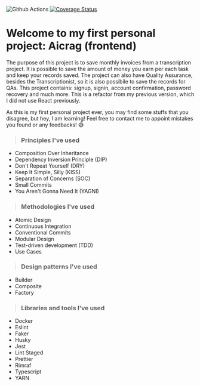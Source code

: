 ![Github Actions](https://github.com/christian-gama/aicrag-v2-frontend/actions/workflows/main.yml/badge.svg) [![Coverage Status](https://coveralls.io/repos/github/christian-gama/aicrag-v2-frontend/badge.svg?branch=main)](https://coveralls.io/github/christian-gama/aicrag-v2-frontend?branch=main)

# Welcome to my first personal project: Aicrag (frontend)

The purpose of this project is to save monthly invoices from a transcription project. It is possible to save the amount of money you earn per each task and keep your records saved. The project can also have Quality Assurance, besides the Transcriptionist, so it is also possibile to save the records for QAs.
This project contains: signup, signin, account confirmation, password recovery and much more. This is a refactor from my previous version, which I did not use React previously.

As this is my first personal project ever, you may find some stuffs that you disagree, but hey, I am learning! Feel free to contact me to appoint mistakes you found or any feedbacks! 😅

> ### Principles I've used

- Composition Over Inheritance
- Dependency Inversion Principle (DIP)
- Don't Repeat Yourself (DRY)
- Keep It Simple, Silly (KISS)
- Separation of Concerns (SOC)
- Small Commits
- You Aren't Gonna Need It (YAGNI)

> ### Methodologies I've used

- Atomic Design
- Continuous Integration
- Conventional Commits
- Modular Design
- Test-driven development (TDD)
- Use Cases

> ### Design patterns I've used

- Builder
- Composite
- Factory

> ### Libraries and tools I've used

- Docker
- Eslint
- Faker
- Husky
- Jest
- Lint Staged
- Prettier
- Rimraf
- Typescript
- YARN
